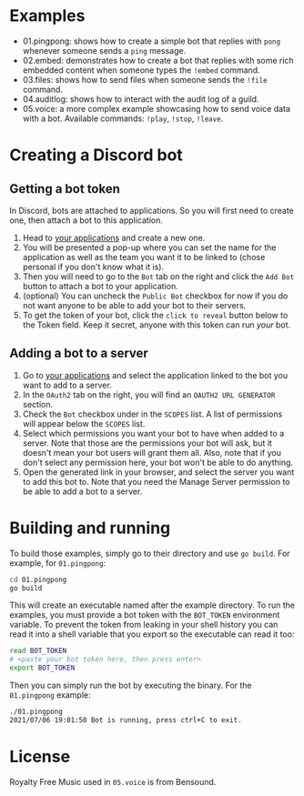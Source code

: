 # Examples

- 01.pingpong: shows how to create a simple bot that replies with `pong` whenever someone sends a `ping` message.
- 02.embed: demonstrates how to create a bot that replies with some rich embedded content when someone types the `!embed` command.
- 03.files: shows how to send files when someone sends the `!file` command.
- 04.auditlog: shows how to interact with the audit log of a guild.
- 05.voice: a more complex example showcasing how to send voice data with a bot. Available commands: `!play`, `!stop`, `!leave`.

# Creating a Discord bot

## Getting a bot token

In Discord, bots are attached to applications. So you will first need to create one, then attach a bot to this application.

1. Head to [your applications](https://discord.com/developers/applications) and create a new one.
2. You will be presented a pop-up where you can set the name for the application as well as the team you want it to be linked to (chose personal if you don't know what it is).
3. Then you will need to go to the `Bot` tab on the right and click the `Add Bot` button to attach a bot to your application.
4. (optional) You can uncheck the `Public Bot` checkbox for now if you do not want anyone to be able to add your bot to their servers.
5. To get the token of your bot, click the `click to reveal` button below to the Token field. Keep it secret, anyone with this token can run *your* bot.

## Adding a bot to a server

1. Go to [your applications](https://discord.com/developers/applications) and select the application linked to the bot you want to add to a server.
2. In the `OAuth2` tab on the right, you will find an `OAUTH2 URL GENERATOR` section.
3. Check the `Bot` checkbox under in the `SCOPES` list. A list of permissions will appear below the `SCOPES` list.
4. Select which permissions you want your bot to have when added to a server. Note that those are the permissions your bot will ask, but it doesn't mean your bot users will grant them all. Also, note that if you don't select any permission here, your bot won't be able to do anything.
4. Open the generated link in your browser, and select the server you want to add this bot to. Note that you need the Manage Server permission to be able to add a bot to a server.

# Building and running

To build those examples, simply go to their directory and use `go build`. For example, for `01.pingpong`:

```sh
cd 01.pingpong
go build
```

This will create an executable named after the example directory. To run the examples, you must provide a bot token with the `BOT_TOKEN` environment variable. To prevent the token from leaking in your shell history you can read it into a shell variable that you export so the executable can read it too:

```sh
read BOT_TOKEN
# <paste your bot token here, then press enter>
export BOT_TOKEN
```

Then you can simply run the bot by executing the binary. For the `01.pingpong` example:

```sh
./01.pingpong
2021/07/06 19:01:50 Bot is running, press ctrl+C to exit.
```

# License

Royalty Free Music used in `05.voice` is from Bensound.
